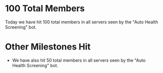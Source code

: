 # 100 Total Members

Today we have hit 100 total members in all servers seen by the "Auto Health Screening" bot.

# Other Milestones Hit

* We have also hit 50 total members in all servers seen by the "Auto Health Screening" bot.